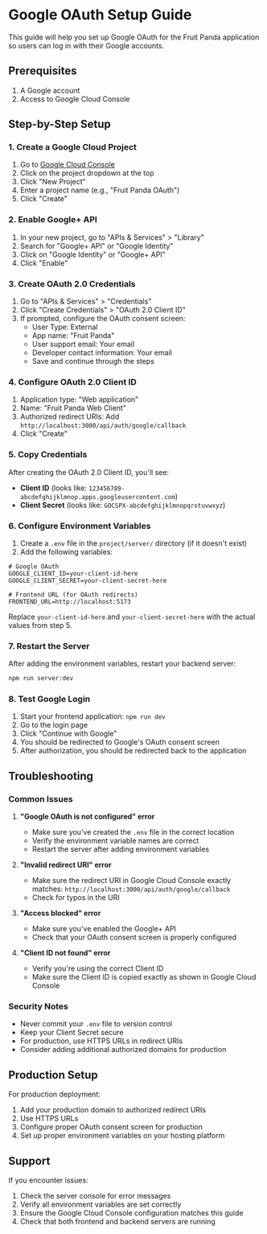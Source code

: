 # Google OAuth Setup Guide

This guide will help you set up Google OAuth for the Fruit Panda application so users can log in with their Google accounts.

## Prerequisites

1. A Google account
2. Access to Google Cloud Console

## Step-by-Step Setup

### 1. Create a Google Cloud Project

1. Go to [Google Cloud Console](https://console.cloud.google.com/)
2. Click on the project dropdown at the top
3. Click "New Project"
4. Enter a project name (e.g., "Fruit Panda OAuth")
5. Click "Create"

### 2. Enable Google+ API

1. In your new project, go to "APIs & Services" > "Library"
2. Search for "Google+ API" or "Google Identity"
3. Click on "Google Identity" or "Google+ API"
4. Click "Enable"

### 3. Create OAuth 2.0 Credentials

1. Go to "APIs & Services" > "Credentials"
2. Click "Create Credentials" > "OAuth 2.0 Client ID"
3. If prompted, configure the OAuth consent screen:
   - User Type: External
   - App name: "Fruit Panda"
   - User support email: Your email
   - Developer contact information: Your email
   - Save and continue through the steps

### 4. Configure OAuth 2.0 Client ID

1. Application type: "Web application"
2. Name: "Fruit Panda Web Client"
3. Authorized redirect URIs: Add `http://localhost:3000/api/auth/google/callback`
4. Click "Create"

### 5. Copy Credentials

After creating the OAuth 2.0 Client ID, you'll see:
- **Client ID** (looks like: `123456789-abcdefghijklmnop.apps.googleusercontent.com`)
- **Client Secret** (looks like: `GOCSPX-abcdefghijklmnopqrstuvwxyz`)

### 6. Configure Environment Variables

1. Create a `.env` file in the `project/server/` directory (if it doesn't exist)
2. Add the following variables:

```env
# Google OAuth
GOOGLE_CLIENT_ID=your-client-id-here
GOOGLE_CLIENT_SECRET=your-client-secret-here

# Frontend URL (for OAuth redirects)
FRONTEND_URL=http://localhost:5173
```

Replace `your-client-id-here` and `your-client-secret-here` with the actual values from step 5.

### 7. Restart the Server

After adding the environment variables, restart your backend server:

```bash
npm run server:dev
```

### 8. Test Google Login

1. Start your frontend application: `npm run dev`
2. Go to the login page
3. Click "Continue with Google"
4. You should be redirected to Google's OAuth consent screen
5. After authorization, you should be redirected back to the application

## Troubleshooting

### Common Issues

1. **"Google OAuth is not configured" error**
   - Make sure you've created the `.env` file in the correct location
   - Verify the environment variable names are correct
   - Restart the server after adding environment variables

2. **"Invalid redirect URI" error**
   - Make sure the redirect URI in Google Cloud Console exactly matches: `http://localhost:3000/api/auth/google/callback`
   - Check for typos in the URI

3. **"Access blocked" error**
   - Make sure you've enabled the Google+ API
   - Check that your OAuth consent screen is properly configured

4. **"Client ID not found" error**
   - Verify you're using the correct Client ID
   - Make sure the Client ID is copied exactly as shown in Google Cloud Console

### Security Notes

- Never commit your `.env` file to version control
- Keep your Client Secret secure
- For production, use HTTPS URLs in redirect URIs
- Consider adding additional authorized domains for production

## Production Setup

For production deployment:

1. Add your production domain to authorized redirect URIs
2. Use HTTPS URLs
3. Configure proper OAuth consent screen for production
4. Set up proper environment variables on your hosting platform

## Support

If you encounter issues:

1. Check the server console for error messages
2. Verify all environment variables are set correctly
3. Ensure the Google Cloud Console configuration matches this guide
4. Check that both frontend and backend servers are running 